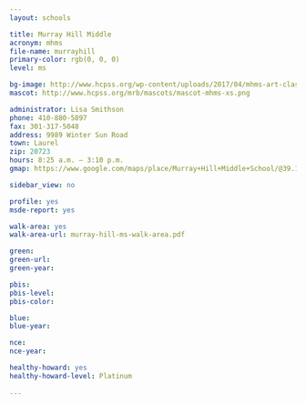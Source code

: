 ```yaml
---
layout: schools

title: Murray Hill Middle
acronym: mhms
file-name: murrayhill
primary-color: rgb(0, 0, 0)
level: ms

bg-image: http://www.hcpss.org/wp-content/uploads/2017/04/mhms-art-class-group.jpg
mascot: http://www.hcpss.org/mrb/mascots/mascot-mhms-xs.png

administrator: Lisa Smithson
phone: 410-880-5897
fax: 301-317-5048
address: 9989 Winter Sun Road
town: Laurel
zip: 20723
hours: 8:25 a.m. – 3:10 p.m.
gmap: https://www.google.com/maps/place/Murray+Hill+Middle+School/@39.1453682,-76.8607849,16.47z/data=!4m2!3m1!1s0x89b7ddda5322c467:0xfd0e0dab5e5ed65?hl=en

sidebar_view: no

profile: yes
msde-report: yes

walk-area: yes
walk-area-url: murray-hill-ms-walk-area.pdf

green:
green-url:
green-year:

pbis:
pbis-level:
pbis-color:

blue: 
blue-year:

nce:
nce-year:

healthy-howard: yes
healthy-howard-level: Platinum
 
---
```


